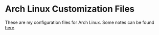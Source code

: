 # Arch Linux Customization Files

These are my configuration files for Arch Linux. Some notes can be found [here](https://hackpad.com/Arch-Linux-Setup-a9jyh0flOJa).
